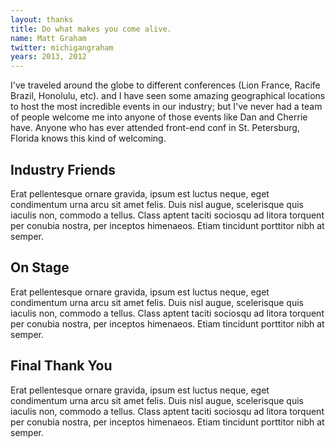 ```yaml
---
layout: thanks
title: Do what makes you come alive.
name: Matt Graham
twitter: michigangraham
years: 2013, 2012
---
```


I've traveled around the globe to different conferences (Lion France, Racife Brazil, Honolulu, etc). and I have seen some amazing geographical locations to host the most incredible events in our industry; but I've never had a team of people welcome me into anyone of those events like Dan and Cherrie have. Anyone who has ever attended front-end conf in St. Petersburg, Florida knows this kind of welcoming.

## Industry Friends
Erat pellentesque ornare gravida, ipsum est luctus neque, eget condimentum urna arcu sit amet felis. Duis nisl augue, scelerisque quis iaculis non, commodo a tellus. Class aptent taciti sociosqu ad litora torquent per conubia nostra, per inceptos himenaeos. Etiam tincidunt porttitor nibh at semper.

## On Stage
Erat pellentesque ornare gravida, ipsum est luctus neque, eget condimentum urna arcu sit amet felis. Duis nisl augue, scelerisque quis iaculis non, commodo a tellus. Class aptent taciti sociosqu ad litora torquent per conubia nostra, per inceptos himenaeos. Etiam tincidunt porttitor nibh at semper.

## Final Thank You
Erat pellentesque ornare gravida, ipsum est luctus neque, eget condimentum urna arcu sit amet felis. Duis nisl augue, scelerisque quis iaculis non, commodo a tellus. Class aptent taciti sociosqu ad litora torquent per conubia nostra, per inceptos himenaeos. Etiam tincidunt porttitor nibh at semper.
